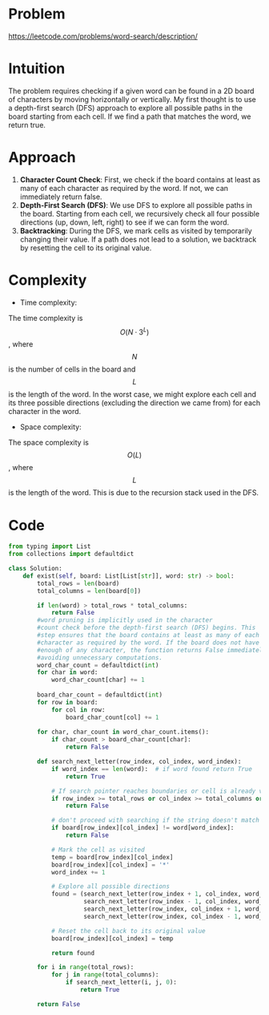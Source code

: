 # Problem 
https://leetcode.com/problems/word-search/description/

# Intuition
<!-- Describe your first thoughts on how to solve this problem. -->
The problem requires checking if a given word can be found in a 2D board of characters by moving horizontally or vertically. My first thought is to use a depth-first search (DFS) approach to explore all possible paths in the board starting from each cell. If we find a path that matches the word, we return true.

# Approach
<!-- Describe your approach to solving the problem. -->
1. **Character Count Check**: First, we check if the board contains at least as many of each character as required by the word. If not, we can immediately return false.
2. **Depth-First Search (DFS)**: We use DFS to explore all possible paths in the board. Starting from each cell, we recursively check all four possible directions (up, down, left, right) to see if we can form the word.
3. **Backtracking**: During the DFS, we mark cells as visited by temporarily changing their value. If a path does not lead to a solution, we backtrack by resetting the cell to its original value.

# Complexity
- Time complexity:
<!-- Add your time complexity here, e.g. $$O(n)$$ -->
The time complexity is $$O(N \cdot 3^L)$$, where $$N$$ is the number of cells in the board and $$L$$ is the length of the word. In the worst case, we might explore each cell and its three possible directions (excluding the direction we came from) for each character in the word.

- Space complexity:
<!-- Add your space complexity here, e.g. $$O(n)$$ -->
The space complexity is $$O(L)$$, where $$L$$ is the length of the word. This is due to the recursion stack used in the DFS.

# Code
```python
from typing import List
from collections import defaultdict

class Solution:
    def exist(self, board: List[List[str]], word: str) -> bool:
        total_rows = len(board)
        total_columns = len(board[0])

        if len(word) > total_rows * total_columns:
            return False
        #word pruning is implicitly used in the character 
        #count check before the depth-first search (DFS) begins. This 
        #step ensures that the board contains at least as many of each 
        #character as required by the word. If the board does not have 
        #enough of any character, the function returns False immediately, 
        #avoiding unnecessary computations.
        word_char_count = defaultdict(int)
        for char in word:
            word_char_count[char] += 1
        
        board_char_count = defaultdict(int)
        for row in board:
            for col in row:
                board_char_count[col] += 1
        
        for char, char_count in word_char_count.items():
            if char_count > board_char_count[char]:
                return False

        def search_next_letter(row_index, col_index, word_index):
            if word_index == len(word):  # if word found return True
                return True

            # If search pointer reaches boundaries or cell is already visited, stop searching in that direction
            if row_index >= total_rows or col_index >= total_columns or row_index < 0 or col_index < 0 or board[row_index][col_index] == '*':
                return False

            # don't proceed with searching if the string doesn't match word
            if board[row_index][col_index] != word[word_index]:
                return False

            # Mark the cell as visited
            temp = board[row_index][col_index]
            board[row_index][col_index] = '*'
            word_index += 1

            # Explore all possible directions
            found = (search_next_letter(row_index + 1, col_index, word_index) or
                     search_next_letter(row_index - 1, col_index, word_index) or
                     search_next_letter(row_index, col_index + 1, word_index) or
                     search_next_letter(row_index, col_index - 1, word_index))

            # Reset the cell back to its original value
            board[row_index][col_index] = temp

            return found

        for i in range(total_rows):
            for j in range(total_columns):
                if search_next_letter(i, j, 0):
                    return True

        return False
```
